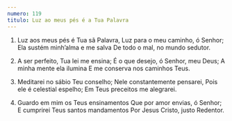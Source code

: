 ```yaml
---
numero: 119
titulo: Luz ao meus pés é a Tua Palavra
---
```

1. Luz aos meus pés é Tua sã Palavra,
   Luz para o meu caminho, ó Senhor;
   Ela sustém minh’alma e me salva
   De todo o mal, no mundo sedutor.

2. A ser perfeito, Tua lei me ensina;
   É o que desejo, ó Senhor, meu Deus;
   A minha mente ela ilumina
   E me conserva nos caminhos Teus.

3. Meditarei no sábio Teu conselho;
   Nele constantemente pensarei,
   Pois ele é celestial espelho;
   Em Teus preceitos me alegrarei.

4. Guardo em mim os Teus ensinamentos
   Que por amor envias, ó Senhor;
   E cumprirei Teus santos mandamentos
   Por Jesus Cristo, justo Redentor.

